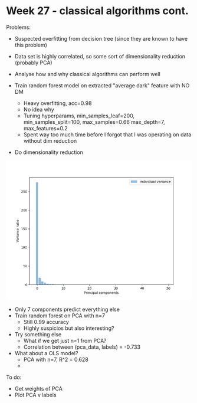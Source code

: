 # Week 27 - classical algorithms cont.

Problems:
- Suspected overfitting from decision tree (since they are known to have this problem)
- Data set is highly correlated, so some sort of dimensionality reduction (probably PCA)
- Analyse how and why classical algorithms can perform well

- Train random forest model on extracted "average dark" feature with NO DM
    - Heavy overfitting, acc=0.98
    - No idea why
    - Tuning hyperparams, min_samples_leaf=200, min_samples_split=100, max_samples=0.66
      max_depth=7, max_features=0.2
    - Spent way too much time before I forgot that I was operating on data without dim reduction
- Do dimensionality reduction

![](../figs/classical/pca.png)

- Only 7 components predict everything else
- Train random forest on PCA with n=7
    - Still 0.99 accuracy
    - Highly suspicios but also interesting?
- Try something else
    - What if we get just n=1 from PCA?
    - Correlation between (pca_data, labels) = -0.733
- What about a OLS model?
    - PCA with n=7, R^2 = 0.628
    - 

To do:
- Get weights of PCA
- Plot PCA v labels